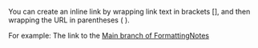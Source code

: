 You can create an inline link by wrapping link text in brackets [], and then wrapping the URL in parentheses ( ).

For example:
The link to the [Main branch of FormattingNotes](https://github.com/ChristineLamb/FormattingNotes/new/main)
